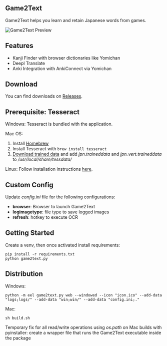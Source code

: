 ## Game2Text ##

Game2Text helps you learn and retain Japanese words from games.

![Game2Text Preview](https://game2text.com/images/header-software-app.png)

## Features ##

- Kanji Finder with browser dictionaries like Yomichan
- Deepl Translate
- Anki Integration with AnkiConnect via Yomichan

## Download ##
You can find downloads on [Releases](https://github.com/mathewthe2/Game2Text/releases).

## Prerequisite: Tesseract ##

Windows: Tesseract is bundled with the application.

Mac OS: 
1. Install [Homebrew](https://brew.sh/)
2. Install Tesseract with ```brew install tesseract```
3. [Download trained data](https://github.com/tesseract-ocr/tessdata_best) and add *jpn.traineddata* and *jpn_vert.traineddata* to */usr/local/share/tessdata/*

Linux: Follow installation instructions [here](https://tesseract-ocr.github.io/tessdoc/Home.html).

## Custom Config ##

Update *config.ini* file for the following configurations:

- **browser**: Browser to launch Game2Text
- **logimagetype**: file type to save logged images
- **refresh**: hotkey to execute OCR

## Getting Started ##

Create a venv, then once activated install requirements:
```
pip install -r requirements.txt
python game2text.py
```

## Distribution ##

Windows: 

```python -m eel game2text.py web --windowed --icon "icon.ico" --add-data "logs;logs/" --add-data "win;win/" --add-data "config.ini;."```

Mac:

```sh build.sh```

Temporary fix for all read/write operations using *os.path* on Mac builds with pyinstaller: create a wrapper file that runs the Game2Text executable inside the package 
